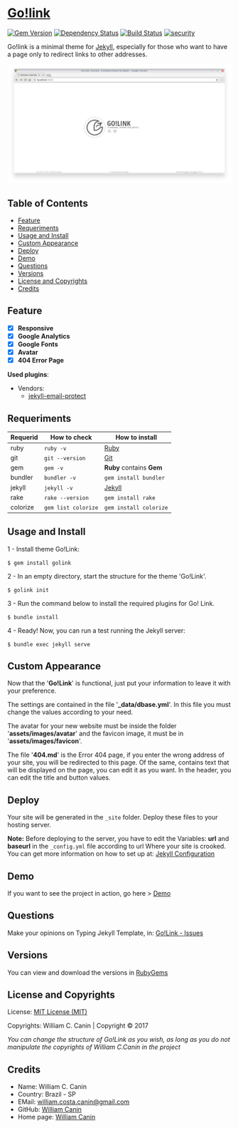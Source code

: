 # [Go!link](https://github.com/williamcanin/golink)

[![Gem Version](https://badge.fury.io/rb/golink.svg)](https://badge.fury.io/rb/golink)
[![Dependency Status](https://gemnasium.com/badges/github.com/williamcanin/golink.svg)](https://gemnasium.com/github.com/williamcanin/golink)
[![Build Status](https://travis-ci.org/williamcanin/golink.svg?branch=master)](https://travis-ci.org/williamcanin/golink)
[![security](https://hakiri.io/github/williamcanin/golink/master.svg)](https://hakiri.io/github/williamcanin/golink/master)


Go!link is a minimal theme for [Jekyll](https://jekyllrb.com), especially for those who want to have a page only to redirect links to other addresses.

![Go!Link Theme](https://raw.githubusercontent.com/williamcanin/golink/master/screenshot.png)

## Table of Contents

* [Feature](https://github.com/williamcanin/golink/#feature)
* [Requeriments](https://github.com/williamcanin/golink/#requeriments)
* [Usage and Install](https://github.com/williamcanin/golink/#usage-and-install)
* [Custom Appearance](https://github.com/williamcanin/golink/#custom-appearance)
* [Deploy](https://github.com/williamcanin/golink/#deploy)
* [Demo](https://github.com/williamcanin/golink/#demo)
* [Questions](https://github.com/williamcanin/golink/#questions)
* [Versions](https://github.com/williamcanin/golink/#versions)
* [License and Copyrights](https://github.com/williamcanin/golink/#license-and-copyrights)
* [Credits](https://github.com/williamcanin/golink/#credits)


## Feature

- [x] **Responsive**
- [x] **Google Analytics**
- [x] **Google Fonts**
- [x] **Avatar**
- [x] **404 Error Page**

**Used plugins**:

* Vendors:
    - [jekyll-email-protect](https://github.com/vwochnik/jekyll-email-protect)


## Requeriments

| Requerid        | How to check        | How to install  |
| --------------- | ------------------- | -------------- | 
| ruby            | `ruby -v`           | [Ruby](https://www.ruby-lang.org) |
| git             | `git --version`     | [Git](http://git-scm.com/) |
| gem             | `gem -v`            | **Ruby** contains **Gem** |
| bundler         | `bundler -v`        | `gem install bundler` |
| jekyll          | `jekyll -v`         | [Jekyll](https://jekyllrb.com/) |
| rake            | `rake --version`    | `gem install rake` |
| colorize        | `gem list colorize` | `gem install colorize` |

## Usage and Install

1 - Install theme Go!Link:

```
$ gem install golink
```

2 - In an empty directory, start the structure for the theme 'Go!Link'.

```
$ golink init
```

3 - Run the command below to install the required plugins for Go! Link.

```
$ bundle install
```

4 - Ready! Now, you can run a test running the Jekyll server:

```
$ bundle exec jekyll serve
```


## Custom Appearance

Now that the '**Go!Link**' is functional, just put your information to leave it with your preference.

The settings are contained in the file '**_data/dbase.yml**'. In this file you must change the values according to your need.

The avatar for your new website must be inside the folder '**assets/images/avatar**' and the favicon image, it must be in '**assets/images/favicon**'.

The file '**404.md**' is the Error 404 page, if you enter the wrong address of your site, you will be redirected to this page. Of the same, contains text that will be displayed on the page, you can edit it as you want. In the header, you can edit the title and button values.

## Deploy

Your site will be generated in the `_site` folder. Deploy these files to your hosting server.

**Note:** Before deploying to the server, you have to edit the
Variables: **url** and **baseurl** in the `_config.yml` file according to url Where your site is crooked. You can get more information on how to set up at: [Jekyll Configuration](https://jekyllrb.com/docs/configuration/#serve-command-options)

## Demo

If you want to see the project in action, go here > [Demo](http://williamcanin.github.io/golink/)

## Questions

Make your opinions on Typing Jekyll Template, in:
[Go!Link - Issues](https://github.com/williamcanin/golink/issues)

## Versions

You can view and download the versions in [RubyGems](https://rubygems.org/gems/golink)

## License and Copyrights

License: [MIT License (MIT)](https://opensource.org/licenses/MIT)

Copyrights: William C. Canin | Copyright © 2017

*You can change the structure of Go!Link as you wish, as long as you do not manipulate the copyrights of William C.Canin in the project*

## Credits

* Name: William C. Canin 
* Country: Brazil - SP
* EMail: william.costa.canin@gmail.com    
* GitHub: [William Canin](http://github.com/williamcanin)
* Home page: [William Canin](http://williamcanin.github.com)



